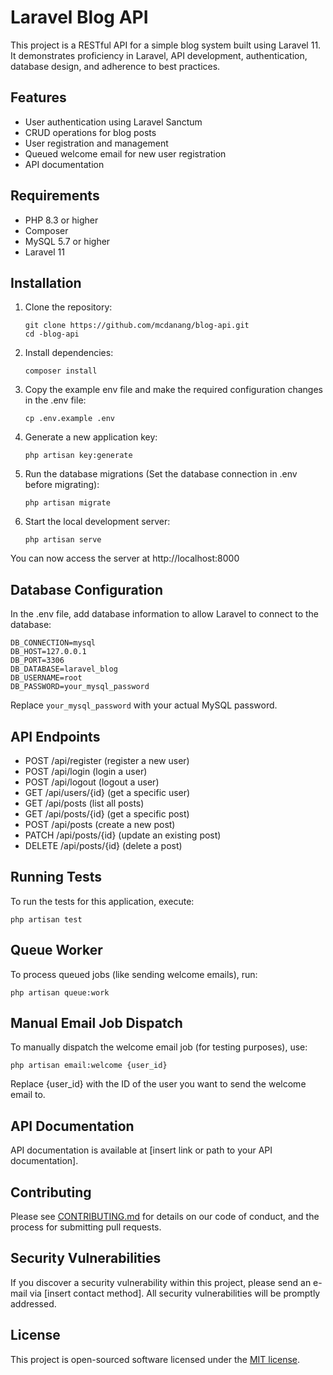 # Laravel Blog API

This project is a RESTful API for a simple blog system built using Laravel 11. It demonstrates proficiency in Laravel, API development, authentication, database design, and adherence to best practices.

## Features

- User authentication using Laravel Sanctum
- CRUD operations for blog posts
- User registration and management
- Queued welcome email for new user registration
- API documentation

## Requirements

- PHP 8.3 or higher
- Composer
- MySQL 5.7 or higher
- Laravel 11

## Installation

1. Clone the repository:
   ```
   git clone https://github.com/mcdanang/blog-api.git
   cd -blog-api
   ```

2. Install dependencies:
   ```
   composer install
   ```

3. Copy the example env file and make the required configuration changes in the .env file:
   ```
   cp .env.example .env
   ```

4. Generate a new application key:
   ```
   php artisan key:generate
   ```

5. Run the database migrations (Set the database connection in .env before migrating):
   ```
   php artisan migrate
   ```

6. Start the local development server:
   ```
   php artisan serve
   ```

You can now access the server at http://localhost:8000

## Database Configuration

In the .env file, add database information to allow Laravel to connect to the database:

```
DB_CONNECTION=mysql
DB_HOST=127.0.0.1
DB_PORT=3306
DB_DATABASE=laravel_blog
DB_USERNAME=root
DB_PASSWORD=your_mysql_password
```

Replace `your_mysql_password` with your actual MySQL password.

## API Endpoints

- POST /api/register (register a new user)
- POST /api/login (login a user)
- POST /api/logout (logout a user)
- GET /api/users/{id} (get a specific user)
- GET /api/posts (list all posts)
- GET /api/posts/{id} (get a specific post)
- POST /api/posts (create a new post)
- PATCH /api/posts/{id} (update an existing post)
- DELETE /api/posts/{id} (delete a post)

## Running Tests

To run the tests for this application, execute:

```
php artisan test
```

## Queue Worker

To process queued jobs (like sending welcome emails), run:

```
php artisan queue:work
```

## Manual Email Job Dispatch

To manually dispatch the welcome email job (for testing purposes), use:

```
php artisan email:welcome {user_id}
```

Replace {user_id} with the ID of the user you want to send the welcome email to.

## API Documentation

API documentation is available at [insert link or path to your API documentation].

## Contributing

Please see [CONTRIBUTING.md](CONTRIBUTING.md) for details on our code of conduct, and the process for submitting pull requests.

## Security Vulnerabilities

If you discover a security vulnerability within this project, please send an e-mail via [insert contact method]. All security vulnerabilities will be promptly addressed.

## License

This project is open-sourced software licensed under the [MIT license](https://opensource.org/licenses/MIT).